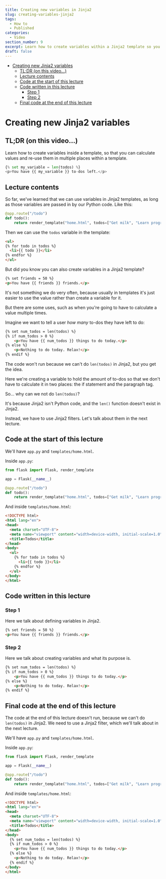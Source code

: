 ```yaml
---
title: Creating new variables in Jinja2
slug: creating-variables-jinja2
tags:
  - How to
  - Published
categories:
  - Video
section_number: 9
excerpt: Learn how to create variables within a Jinja2 template so you don't have to re-calculate values in multiple places.
draft: false
---
```


- [Creating new Jinja2 variables](#creating-new-jinja2-variables)
  - [TL;DR (on this video...)](#tldr-on-this-video)
  - [Lecture contents](#lecture-contents)
  - [Code at the start of this lecture](#code-at-the-start-of-this-lecture)
  - [Code written in this lecture](#code-written-in-this-lecture)
    - [Step 1](#step-1)
    - [Step 2](#step-2)
  - [Final code at the end of this lecture](#final-code-at-the-end-of-this-lecture)

# Creating new Jinja2 variables

## TL;DR (on this video...)

Learn how to create variables inside a template, so that you can calculate values and re-use them in multiple places within a template.

```python
{% set my_variable = len(todos) %}
<p>You have {{ my_variable }} to-dos left.</p>
```

## Lecture contents

So far, we've learned that we can use variables in Jinja2 templates, as long as those variables are passed in by our Python code. Like this:

```python
@app.route("/todo")
def todo():
    return render_template("home.html", todos=["Get milk", "Learn programming"])
```

Then we can use the `todos` variable in the template:

```html
<ul>
{% for todo in todos %}
  <li>{{ todo }}</li>
{% endfor %}
</ul>
```

But did you know you can also create variables in a Jinja2 template?

```html
{% set friends = 50 %}
<p>You have {{ friends }} friends.</p>
```

It's not something we do very often, because usually in templates it's just easier to use the value rather than create a variable for it.

But there are some uses, such as when you're going to have to calculate a value multiple times.

Imagine we want to tell a user *how many* to-dos they have left to do:

```html
{% set num_todos = len(todos) %}
{% if num_todos > 0 %}
    <p>You have {{ num_todos }} things to do today.</p>
{% else %}
    <p>Nothing to do today. Relax!</p>
{% endif %}
```

The code won't run because we can't do `len(todos)` in Jinja2, but you get the idea.

Here we're creating a variable to hold the amount of to-dos so that we don't have to calculate it in two places: the if statement and the paragraph tag.

So... why can we not do `len(todos)`?

It's because Jinja2 isn't Python code, and the `len()` function doesn't exist in Jinja2.

Instead, we have to use Jinja2 filters. Let's talk about them in the next lecture.

## Code at the start of this lecture

We'll have `app.py` and `templates/home.html`.

Inside `app.py`:

```python
from flask import Flask, render_template

app = Flask(__name__)

@app.route("/todo")
def todo():
    return render_template("home.html", todos=["Get milk", "Learn programming"])
```

And inside `templates/home.html`:

```html
<!DOCTYPE html>
<html lang="en">
<head>
  <meta charset="UTF-8">
  <meta name="viewport" content="width=device-width, initial-scale=1.0">
  <title>Todos</title>
</head>
<body>
  <ul>
    {% for todo in todos %}
      <li>{{ todo }}</li>
    {% endfor %}
  </ul>
</body>
</html>
```

## Code written in this lecture

### Step 1

Here we talk about defining variables in Jinja2.

```html
{% set friends = 50 %}
<p>You have {{ friends }} friends.</p>
```

### Step 2

Here we talk about creating variables and what its purpose is.

```html
{% set num_todos = len(todos) %}
{% if num_todos > 0 %}
    <p>You have {{ num_todos }} things to do today.</p>
{% else %}
    <p>Nothing to do today. Relax!</p>
{% endif %}
```

## Final code at the end of this lecture

The code at the end of this lecture doesn't run, because we can't do `len(todos)` in Jinja2. We need to use a Jinja2 filter, which we'll talk about in the next lecture.

We'll have `app.py` and `templates/home.html`.

Inside `app.py`:

```python
from flask import Flask, render_template

app = Flask(__name__)

@app.route("/todo")
def todo():
    return render_template("home.html", todos=["Get milk", "Learn programming"])
```

And inside `templates/home.html`:

```html
<!DOCTYPE html>
<html lang="en">
<head>
  <meta charset="UTF-8">
  <meta name="viewport" content="width=device-width, initial-scale=1.0">
  <title>Todos</title>
</head>
<body>
  {% set num_todos = len(todos) %}
  {% if num_todos > 0 %}
    <p>You have {{ num_todos }} things to do today.</p>
  {% else %}
    <p>Nothing to do today. Relax!</p>
  {% endif %}
</body>
</html>
```
